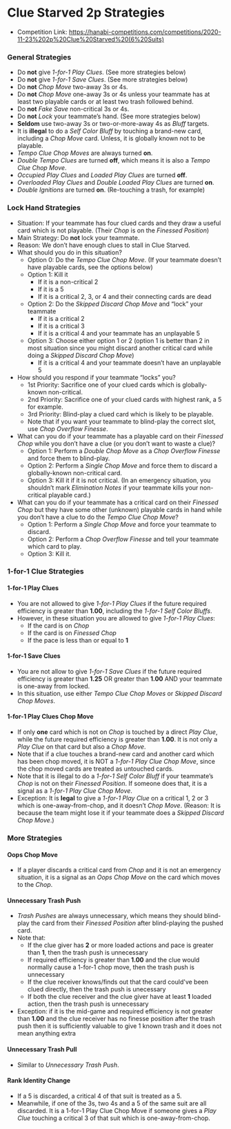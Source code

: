 # Clue Starved 2p Strategies

* Competition Link: https://hanabi-competitions.com/competitions/2020-11-23%202p%20Clue%20Starved%20(6%20Suits)

### General Strategies

* Do **not** give *1-for-1 Play Clues*. (See more strategies below)
* Do **not** give *1-for-1 Save Clues*. (See more strategies below)
* Do **not** *Chop Move* two-away 3s or 4s.
* Do **not** *Chop Move* one-away 3s or 4s unless your teammate has at least two playable cards or at least two trash followed behind.
* Do **not** *Fake Save* non-critical 3s or 4s.
* Do **not** *Lock* your teammate’s hand. (See more strategies below)
* **Seldom** use two-away 3s or two-or-more-away 4s as *Bluff* targets.
* It is **illegal** to do a *Self Color Bluff* by touching a brand-new card, including a *Chop Move* card. Unless, it is globally known not to be playable.
* *Tempo Clue Chop Moves* are always turned **on**.
* *Double Tempo Clues* are turned **off**, which means it is also a *Tempo Clue Chop Move*.
* *Occupied Play Clues* and *Loaded Play Clues* are turned **off**.
* *Overloaded Play Clues* and *Double Loaded Play Clues* are turned **on**.
* *Double Ignitions* are turned **on**. (Re-touching a trash, for example)

### Lock Hand Strategies

* Situation: If your teammate has four clued cards and they draw a useful card which is not playable. (Their *Chop* is on the *Finessed Position*)
* Main Strategy: Do **not** lock your teammate.
* Reason: We don’t have enough clues to stall in Clue Starved.
* What should you do in this situation?
  * Option 0: Do the *Tempo Clue Chop Move*.
(If your teammate doesn’t have playable cards, see the options below)
  * Option 1: Kill it
    * If it is a non-critical 2
    * If it is a 5
    * If it is a critical 2, 3, or 4 and their connecting cards are dead
  * Option 2: Do the *Skipped Discard Chop Move* and “lock” your teammate
    * If it is a critical 2
    * If it is a critical 3
    * If it is a critical 4 and your teammate has an unplayable 5
  * Option 3: Choose either option 1 or 2
(option 1 is better than 2 in most situation since you might discard another critical card while doing a *Skipped Discard Chop Move*)
    * If it is a critical 4 and your teammate doesn’t have an unplayable 5
* How should you respond if your teammate “locks” you?
  * 1st Priority: Sacrifice one of your clued cards which is globally-known non-critical.
  * 2nd Priority: Sacrifice one of your clued cards with highest rank, a 5 for example.
  * 3rd Priority: Blind-play a clued card which is likely to be playable.
  * Note that if you want your teammate to blind-play the correct slot, use *Chop Overflow Finesse*.
* What can you do if your teammate has a playable card on their *Finessed Chop* while you don’t have a clue (or you don’t want to waste a clue)?
  * Option 1: Perform a *Double Chop Move* as a *Chop Overflow Finesse* and force them to blind-play.
  * Option 2: Perform a *Single Chop Move* and force them to discard a globally-known non-critical card.
  * Option 3: Kill it if it is not critical. (In an emergency situation, you shouldn’t mark *Elimination Notes* if your teammate kills your non-critical playable card.)
* What can you do if your teammate has a critical card on their *Finessed Chop* but they have some other (unknown) playable cards in hand while you don’t have a clue to do the *Tempo Clue Chop Move*?
  * Option 1: Perform a *Single Chop Move* and force your teammate to discard.
  * Option 2: Perform a *Chop Overflow Finesse* and tell your teammate which card to play.
  * Option 3: Kill it.

### 1-for-1 Clue Strategies

#### 1-for-1 Play Clues
* You are not allowed to give *1-for-1 Play Clues* if the future required efficiency is greater than **1.00**, including the *1-for-1 Self Color Bluffs*.
* However, in these situation you are allowed to give *1-for-1 Play Clues*:
  * If the card is on *Chop*
  * If the card is on *Finessed Chop*
  * If the pace is less than or equal to **1**

#### 1-for-1 Save Clues
* You are not allow to give *1-for-1 Save Clues* if the future required efficiency is greater than **1.25** OR greater than **1.00** AND your teammate is one-away from locked.
* In this situation, use either *Tempo Clue Chop Moves* or *Skipped Discard Chop Moves*.

#### 1-for-1 Play Clues Chop Move
* If only **one** card which is not on *Chop* is touched by a direct *Play Clue*, while the future required efficiency is greater than **1.00**. It is not only a *Play Clue* on that card but also a *Chop Move*.
* Note that if a clue touches a brand-new card and another card which has been chop moved, it is NOT a *1-for-1 Play Clue Chop Move*, since the chop moved cards are treated as untouched cards.
* Note that it is illegal to do a *1-for-1 Self Color Bluff* if your teammate’s *Chop* is not on their *Finessed Position*. If someone does that, it is a signal as a *1-for-1 Play Clue Chop Move*.
* Exception: It is **legal** to give a *1-for-1 Play Clue* on a critical 1, 2 or 3 which is one-away-from-chop, and it doesn’t *Chop Move*.
(Reason: It is because the team might lose it if your teammate does a *Skipped Discard Chop Move*.)

### More Strategies

#### Oops Chop Move
* If a player discards a critical card from *Chop* and it is not an emergency situation, it is a signal as an *Oops Chop Move* on the card which moves to the *Chop*.

#### Unnecessary Trash Push
* *Trash Pushes* are always unnecessary, which means they should blind-play the card from their *Finessed Position* after blind-playing the pushed card.
* Note that:
  * If the clue giver has **2** or more loaded actions and pace is greater than **1**, then the trash push is unnecessary
  * If required efficiency is greater than **1.00** and the clue would normally cause a 1-for-1 chop move, then the trash push is unnecessary
  * If the clue receiver knows/finds out that the card could've been clued directly, then the trash push is unecessary
  * If both the clue receiver and the clue giver have at least **1** loaded action, then the trash push is unnecessary
* Exception: if it is the mid-game and required efficiency is not greater than **1.00** and the clue receiver has no finesse position after the trash push then it is sufficiently valuable to give 1 known trash and it does not mean anything extra

#### Unnecessary Trash Pull
* Similar to *Unnecessary Trash Push*.

#### Rank Identity Change
* If a 5 is discarded, a critical 4 of that suit is treated as a 5.
* Meanwhile, if one of the 3s, two 4s and a 5 of the same suit are all discarded. It is a 1-for-1 Play Clue Chop Move if someone gives a *Play Clue* touching a critical 3 of that suit which is one-away-from-chop.
